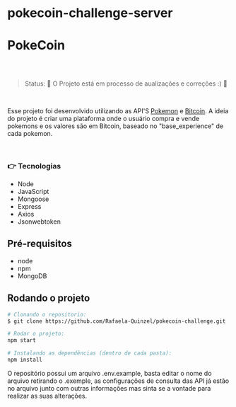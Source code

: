 # pokecoin-challenge-server

<h1>PokeCoin</h1>

<h2 align="center">
</h2>
<br>


> Status: :construction_worker: O Projeto está em processo de aualizações e correções :) :construction:
<br>

Esse projeto foi desenvolvido utilizando as API'S [Pokemon](https://pokeapi.co/docs/v2) e [Bitcoin](https://www.mercadobitcoin.com.br/api-doc/). A ideia do projeto é criar uma plataforma onde o usuário compra e vende pokemons e os valores são em Bitcoin, baseado no "base_experience" de cada pokemon.

<br>

### :point_right: Tecnologias 

- Node
- JavaScript
- Mongoose
- Express
- Axios
- Jsonwebtoken

## Pré-requisitos

- node
- npm
- MongoDB

## Rodando o projeto

```bash
# Clonando o repositorio:
$ git clone https://github.com/Rafaela-Quinzel/pokecoin-challenge.git

# Rodar o projeto:
npm start

# Instalando as dependências (dentro de cada pasta):
npm install
```

O repositório possui um arquivo .env.example, basta editar o nome do arquivo retirando o .exemple, as configurações de consulta das API já estão no arquivo junto com outras informações mas sinta se a vontade para realizar as suas alterações.

